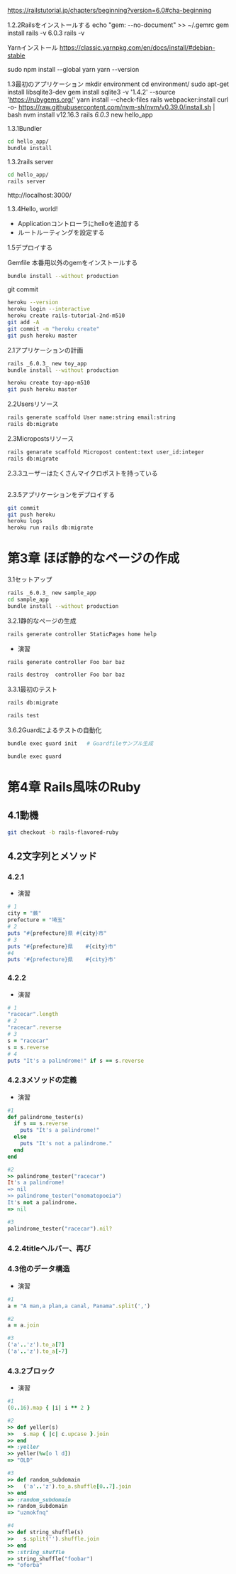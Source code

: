 https://railstutorial.jp/chapters/beginning?version=6.0#cha-beginning

1.2.2Railsをインストールする
echo "gem: --no-document" >> ~/.gemrc
gem install rails -v 6.0.3
rails -v


Yarnインストール
https://classic.yarnpkg.com/en/docs/install/#debian-stable

sudo npm install --global yarn
yarn --version


1.3最初のアプリケーション
mkdir environment
cd environment/
sudo apt-get install libsqlite3-dev
gem install sqlite3 -v '1.4.2' --source 'https://rubygems.org/'
yarn install --check-files
rails webpacker:install
curl -o- https://raw.githubusercontent.com/nvm-sh/nvm/v0.39.0/install.sh | bash
nvm install v12.16.3
rails _6.0.3_ new hello_app

1.3.1Bundler

``` bash
cd hello_app/
bundle install
```

1.3.2rails server

``` bash
cd hello_app/
rails server

```

http://localhost:3000/

1.3.4Hello, world!

- Applicationコントローラにhelloを追加する
- ルートルーティングを設定する

1.5デプロイする

Gemfile
本番用以外のgemをインストールする

``` bash
bundle install --without production
```

git commit


``` bash
heroku --version
heroku login --interactive
heroku create rails-tutorial-2nd-m510
git add -A
git commit -m "heroku create"
git push heroku master
```


2.1アプリケーションの計画

``` bash
rails _6.0.3_ new toy_app
bundle install --without production
```

``` bash
heroku create toy-app-m510
git push heroku master
```

2.2Usersリソース

``` bash
rails generate scaffold User name:string email:string
rails db:migrate
```

2.3Micropostsリソース

``` bash
rails genarate scaffold Micropost content:text user_id:integer
rails db:migrate
```


2.3.3ユーザーはたくさんマイクロポストを持っている

``` bash
```


2.3.5アプリケーションをデプロイする

``` bash
git commit
git push heroku
heroku logs
heroku run rails db:migrate
```

# 第3章 ほぼ静的なページの作成

3.1セットアップ

``` bash
rails _6.0.3_ new sample_app
cd sample_app
bundle install --without production

```

3.2.1静的なページの生成


``` bash
rails generate controller StaticPages home help

```

- 演習

``` bash
rails generate controller Foo bar baz

rails destroy  controller Foo bar baz


```

3.3.1最初のテスト

``` bash
rails db:migrate

rails test

```

3.6.2Guardによるテストの自動化

``` bash
bundle exec guard init   # Guardfileサンプル生成

bundle exec guard

```

# 第4章 Rails風味のRuby

## 4.1動機

``` bash
git checkout -b rails-flavored-ruby

```

## 4.2文字列とメソッド

### 4.2.1

- 演習

``` ruby
# 1
city = "蕨"
prefecture = "埼玉"
# 2
puts "#{prefecture}県 #{city}市"
# 3
puts "#{prefecture}県	#{city}市"
#4
puts '#{prefecture}県	#{city}市'

```

### 4.2.2

- 演習

``` ruby
# 1
"racecar".length
# 2
"racecar".reverse
# 3
s = "racecar"
s = s.reverse
# 4
puts "It's a palindrome!" if s == s.reverse

```

### 4.2.3メソッドの定義

- 演習

``` ruby
#1
def palindrome_tester(s)
  if s == s.reverse
    puts "It's a palindrome!"
  else
    puts "It's not a palindrome."
  end
end

#2
>> palindrome_tester("racecar")
It's a palindrome!
=> nil
>> palindrome_tester("onomatopoeia")
It's not a palindrome.
=> nil

#3
palindrome_tester("racecar").nil?

```

### 4.2.4titleヘルパー、再び

### 4.3他のデータ構造

- 演習

``` ruby
#1
a = "A man,a plan,a canal, Panama".split(',')

#2
a = a.join

#3
('a'..'z').to_a[7]
('a'..'z').to_a[-7]

```

### 4.3.2ブロック

- 演習

``` ruby
#1
(0..16).map { |i| i ** 2 }

#2
>> def yeller(s)
>>   s.map { |c| c.upcase }.join
>> end
=> :yeller
>> yeller(%w[o l d])
=> "OLD"

#3
>> def random_subdomain
>>   ('a'..'z').to_a.shuffle[0..7].join
>> end
=> :random_subdomain
>> random_subdomain
=> "uzmokfnq"

#4
>> def string_shuffle(s)
>>   s.split('').shuffle.join
>> end
=> :string_shuffle
>> string_shuffle("foobar")
=> "oforba"

```